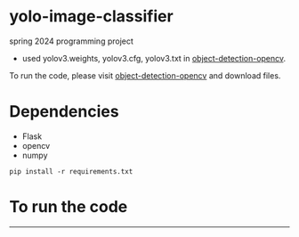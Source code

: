 # yolo-image-classifier
spring 2024 programming project

- used yolov3.weights, yolov3.cfg, yolov3.txt in [object-detection-opencv](https://github.com/arunponnusamy/object-detection-opencv).
  
To run the code, please visit [object-detection-opencv](https://github.com/arunponnusamy/object-detection-opencv) and download files.

# Dependencies
- Flask
- opencv
- numpy

```
pip install -r requirements.txt
```

# To run the code
---

